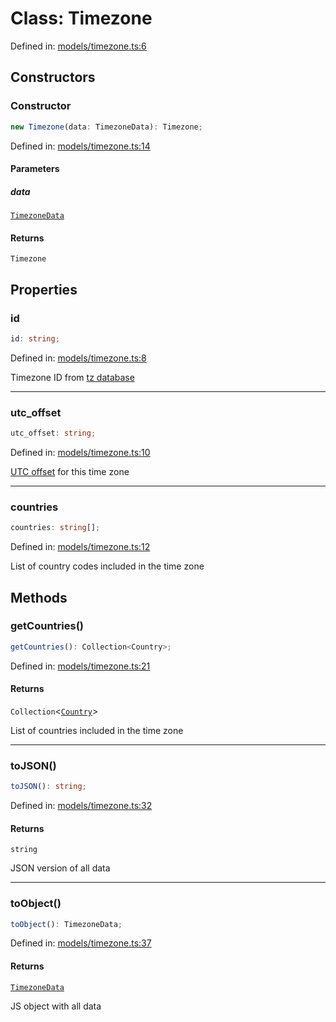# Class: Timezone

Defined in: [models/timezone.ts:6](https://github.com/iptv-org/sdk/blob/88d645d3373c4ec810ba0ec144ac251980f41667/src/models/timezone.ts#L6)

## Constructors

### Constructor

```ts
new Timezone(data: TimezoneData): Timezone;
```

Defined in: [models/timezone.ts:14](https://github.com/iptv-org/sdk/blob/88d645d3373c4ec810ba0ec144ac251980f41667/src/models/timezone.ts#L14)

#### Parameters

##### data

[`TimezoneData`](../../Types/type-aliases/TimezoneData.md)

#### Returns

`Timezone`

## Properties

### id

```ts
id: string;
```

Defined in: [models/timezone.ts:8](https://github.com/iptv-org/sdk/blob/88d645d3373c4ec810ba0ec144ac251980f41667/src/models/timezone.ts#L8)

Timezone ID from [tz database](https://en.wikipedia.org/wiki/Tz_database)

***

### utc\_offset

```ts
utc_offset: string;
```

Defined in: [models/timezone.ts:10](https://github.com/iptv-org/sdk/blob/88d645d3373c4ec810ba0ec144ac251980f41667/src/models/timezone.ts#L10)

[UTC offset](https://en.wikipedia.org/wiki/UTC_offset) for this time zone

***

### countries

```ts
countries: string[];
```

Defined in: [models/timezone.ts:12](https://github.com/iptv-org/sdk/blob/88d645d3373c4ec810ba0ec144ac251980f41667/src/models/timezone.ts#L12)

List of country codes included in the time zone

## Methods

### getCountries()

```ts
getCountries(): Collection<Country>;
```

Defined in: [models/timezone.ts:21](https://github.com/iptv-org/sdk/blob/88d645d3373c4ec810ba0ec144ac251980f41667/src/models/timezone.ts#L21)

#### Returns

`Collection`\<[`Country`](Country.md)\>

List of countries included in the time zone

***

### toJSON()

```ts
toJSON(): string;
```

Defined in: [models/timezone.ts:32](https://github.com/iptv-org/sdk/blob/88d645d3373c4ec810ba0ec144ac251980f41667/src/models/timezone.ts#L32)

#### Returns

`string`

JSON version of all data

***

### toObject()

```ts
toObject(): TimezoneData;
```

Defined in: [models/timezone.ts:37](https://github.com/iptv-org/sdk/blob/88d645d3373c4ec810ba0ec144ac251980f41667/src/models/timezone.ts#L37)

#### Returns

[`TimezoneData`](../../Types/type-aliases/TimezoneData.md)

JS object with all data
